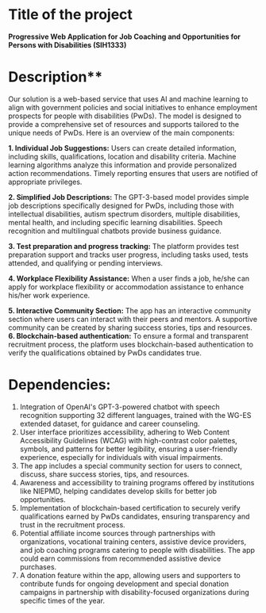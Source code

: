 # Title of the project
**Progressive Web Application for Job Coaching and Opportunities for Persons with Disabilities (SIH1333)**

# Description**
Our solution is a web-based service that uses AI and machine learning to align with government policies and social initiatives to enhance employment prospects for people with disabilities (PwDs). The model is designed to provide a comprehensive set of resources and supports tailored to the unique needs of PwDs. Here is an overview of the main components:

**1. Individual Job Suggestions:** Users can create detailed information, including skills, qualifications, location and disability criteria. Machine learning algorithms analyze this information and provide personalized action recommendations. Timely reporting ensures that users are notified of appropriate privileges.

**2. Simplified Job Descriptions:** The GPT-3-based model provides simple job descriptions specifically designed for PwDs, including those with intellectual disabilities, autism spectrum disorders, multiple disabilities, mental health, and including specific learning disabilities. Speech recognition and multilingual chatbots provide business guidance.

**3. Test preparation and progress tracking:** The platform provides test preparation support and tracks user progress, including tasks used, tests attended, and qualifying or pending interviews.

**4. Workplace Flexibility Assistance:** When a user finds a job, he/she can apply for workplace flexibility or accommodation assistance to enhance his/her work experience.

**5. Interactive Community Section:** The app has an interactive community section where users can interact with their peers and mentors. A supportive community can be created by sharing success stories, tips and resources.
**6. Blockchain-based authentication:** To ensure a formal and transparent recruitment process, the platform uses blockchain-based authentication to verify the qualifications obtained by PwDs candidates true.

# Dependencies:

1. Integration of OpenAI's GPT-3-powered chatbot with speech recognition supporting 32 different languages, trained with the WG-ES extended dataset, for guidance and career counseling.
2. User interface prioritizes accessibility, adhering to Web Content Accessibility Guidelines (WCAG) with high-contrast color palettes, symbols, and patterns for better legibility, ensuring a user-friendly experience, especially for individuals with visual impairments.
3. The app includes a special community section for users to connect, discuss, share success stories, tips, and resources.
4. Awareness and accessibility to training programs offered by institutions like NIEPMD, helping candidates develop skills for better job opportunities.
5. Implementation of blockchain-based certification to securely verify qualifications earned by PwDs candidates, ensuring transparency and trust in the recruitment process.
6. Potential affiliate income sources through partnerships with organizations, vocational training centers, assistive device providers, and job coaching programs catering to people with disabilities. The app could earn commissions from recommended assistive device purchases.
7. A donation feature within the app, allowing users and supporters to contribute funds for ongoing development and special donation campaigns in partnership with disability-focused organizations during specific times of the year.
